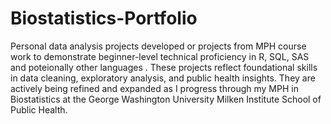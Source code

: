 # Biostatistics-Portfolio
Personal data analysis projects developed or projects from MPH course work to demonstrate beginner-level technical proficiency in R, SQL, SAS and poteionally other languages . These projects reflect foundational skills in data cleaning, exploratory analysis, and public health insights. They are actively being refined and expanded as I progress through my MPH in Biostatistics at the George Washington University Milken Institute School of Public Health.
